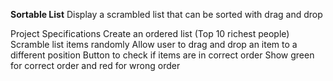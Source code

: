 **Sortable List**
Display a scrambled list that can be sorted with drag and drop

Project Specifications
Create an ordered list (Top 10 richest people)
Scramble list items randomly
Allow user to drag and drop an item to a different position
Button to check if items are in correct order
Show green for correct order and red for wrong order
